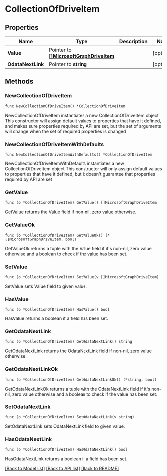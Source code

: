 # CollectionOfDriveItem

## Properties

Name | Type | Description | Notes
------------ | ------------- | ------------- | -------------
**Value** | Pointer to [**[]MicrosoftGraphDriveItem**](MicrosoftGraphDriveItem.md) |  | [optional] 
**OdataNextLink** | Pointer to **string** |  | [optional] 

## Methods

### NewCollectionOfDriveItem

`func NewCollectionOfDriveItem() *CollectionOfDriveItem`

NewCollectionOfDriveItem instantiates a new CollectionOfDriveItem object
This constructor will assign default values to properties that have it defined,
and makes sure properties required by API are set, but the set of arguments
will change when the set of required properties is changed

### NewCollectionOfDriveItemWithDefaults

`func NewCollectionOfDriveItemWithDefaults() *CollectionOfDriveItem`

NewCollectionOfDriveItemWithDefaults instantiates a new CollectionOfDriveItem object
This constructor will only assign default values to properties that have it defined,
but it doesn't guarantee that properties required by API are set

### GetValue

`func (o *CollectionOfDriveItem) GetValue() []MicrosoftGraphDriveItem`

GetValue returns the Value field if non-nil, zero value otherwise.

### GetValueOk

`func (o *CollectionOfDriveItem) GetValueOk() (*[]MicrosoftGraphDriveItem, bool)`

GetValueOk returns a tuple with the Value field if it's non-nil, zero value otherwise
and a boolean to check if the value has been set.

### SetValue

`func (o *CollectionOfDriveItem) SetValue(v []MicrosoftGraphDriveItem)`

SetValue sets Value field to given value.

### HasValue

`func (o *CollectionOfDriveItem) HasValue() bool`

HasValue returns a boolean if a field has been set.

### GetOdataNextLink

`func (o *CollectionOfDriveItem) GetOdataNextLink() string`

GetOdataNextLink returns the OdataNextLink field if non-nil, zero value otherwise.

### GetOdataNextLinkOk

`func (o *CollectionOfDriveItem) GetOdataNextLinkOk() (*string, bool)`

GetOdataNextLinkOk returns a tuple with the OdataNextLink field if it's non-nil, zero value otherwise
and a boolean to check if the value has been set.

### SetOdataNextLink

`func (o *CollectionOfDriveItem) SetOdataNextLink(v string)`

SetOdataNextLink sets OdataNextLink field to given value.

### HasOdataNextLink

`func (o *CollectionOfDriveItem) HasOdataNextLink() bool`

HasOdataNextLink returns a boolean if a field has been set.


[[Back to Model list]](../README.md#documentation-for-models) [[Back to API list]](../README.md#documentation-for-api-endpoints) [[Back to README]](../README.md)


